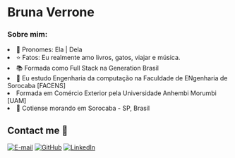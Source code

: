 # Bruna Verrone 

### Sobre mim: 
 <li> 👩 Pronomes: Ela | Dela</li>
 <li>⭐ Fatos: Eu realmente amo livros, gatos, viajar e música.</li>
 <li>📚 Formada como Full Stack na Generation Brasil </li>
 <li>📖 Eu estudo Engenharia da computação na Faculdade de ENgenharia de Sorocaba [FACENS] </li> 
 <li> Formada em Comércio Exterior pela Universidade Anhembi Morumbi [UAM]</li> 
 <li>📍 Cotiense morando em Sorocaba - SP, Brasil</li>

## **Contact me** 📱
[![E-mail](https://img.shields.io/badge/-Email-000?style=for-the-badge&logo=microsoft-outlook&logoColor=007BFF)](mailto:verronebruna@gmail.com)
[![GitHub](https://img.shields.io/badge/GitHub-100000?style=for-the-badge&logo=github&logoColor=purple)](https://github.com/verronebrunaa)
[![LinkedIn](https://img.shields.io/badge/LinkedIn-0077B5?style=for-the-badge&logo=linkedin&logoColor=white)](https://www.linkedin.com/in/verronebruna/)

